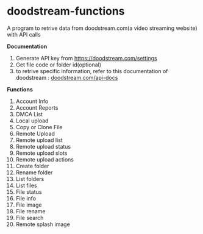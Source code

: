 # doodstream-functions
A program to retrive data from doodstream.com(a video streaming website) with API calls

<b>Documentation</b>
1. Generate API key from https://doodstream.com/settings
2. Get file code or folder id(optional)
3. to retrive specific information, refer to this documentation of doodstream : <a href = "https://doodstream.com/api-docs">doodstream.com/api-docs</a>

<b> Functions</b>
1. Account Info
2. Account Reports
3. DMCA List
4. Local upload
5. Copy or Clone File
6. Remote Upload
7. Remote upload list
8. Remote upload status
9. Remote upload slots
10. Remote upload actions
11. Create folder
12. Rename folder
13. List folders
14. List files
15. File status
16. File info
17. File image
18. File rename
19. File search
20. Remote splash image
